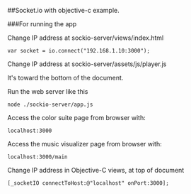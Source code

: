 ##Socket.io with objective-c example.

###For running the app


Change IP address at sockio-server/views/index.html 

```
var socket = io.connect("192.168.1.10:3000");
```
Change IP address at sockio-server/assets/js/player.js

It's toward the bottom of the document.

Run the web server like this

	node ./sockio-server/app.js

Access the color suite page from browser with:
	
	localhost:3000 
	
Access the music visualizer page from browser with:
	
	localhost:3000/main
	
	

Change IP address in Objective-C views, at top of document

```
[_socketIO connectToHost:@"localhost" onPort:3000];
```
	
